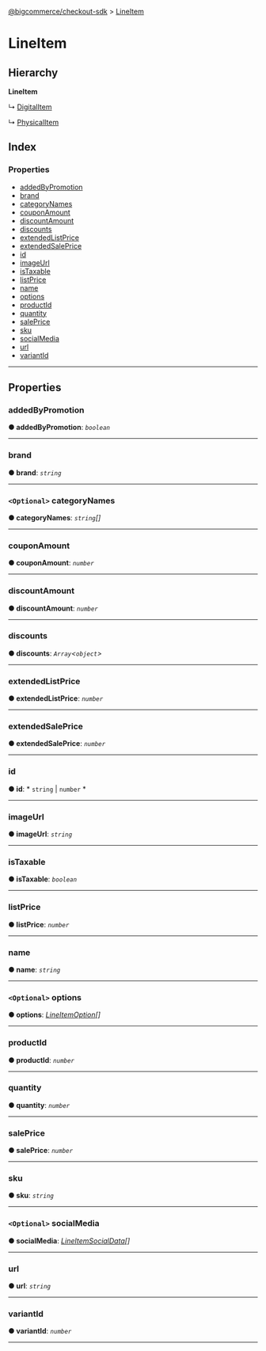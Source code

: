 [@bigcommerce/checkout-sdk](../README.md) > [LineItem](../interfaces/lineitem.md)

# LineItem

## Hierarchy

**LineItem**

↳  [DigitalItem](digitalitem.md)

↳  [PhysicalItem](physicalitem.md)

## Index

### Properties

* [addedByPromotion](lineitem.md#addedbypromotion)
* [brand](lineitem.md#brand)
* [categoryNames](lineitem.md#categorynames)
* [couponAmount](lineitem.md#couponamount)
* [discountAmount](lineitem.md#discountamount)
* [discounts](lineitem.md#discounts)
* [extendedListPrice](lineitem.md#extendedlistprice)
* [extendedSalePrice](lineitem.md#extendedsaleprice)
* [id](lineitem.md#id)
* [imageUrl](lineitem.md#imageurl)
* [isTaxable](lineitem.md#istaxable)
* [listPrice](lineitem.md#listprice)
* [name](lineitem.md#name)
* [options](lineitem.md#options)
* [productId](lineitem.md#productid)
* [quantity](lineitem.md#quantity)
* [salePrice](lineitem.md#saleprice)
* [sku](lineitem.md#sku)
* [socialMedia](lineitem.md#socialmedia)
* [url](lineitem.md#url)
* [variantId](lineitem.md#variantid)

---

## Properties

<a id="addedbypromotion"></a>

###  addedByPromotion

**● addedByPromotion**: *`boolean`*

___
<a id="brand"></a>

###  brand

**● brand**: *`string`*

___
<a id="categorynames"></a>

### `<Optional>` categoryNames

**● categoryNames**: *`string`[]*

___
<a id="couponamount"></a>

###  couponAmount

**● couponAmount**: *`number`*

___
<a id="discountamount"></a>

###  discountAmount

**● discountAmount**: *`number`*

___
<a id="discounts"></a>

###  discounts

**● discounts**: *`Array`<`object`>*

___
<a id="extendedlistprice"></a>

###  extendedListPrice

**● extendedListPrice**: *`number`*

___
<a id="extendedsaleprice"></a>

###  extendedSalePrice

**● extendedSalePrice**: *`number`*

___
<a id="id"></a>

###  id

**● id**: * `string` &#124; `number`
*

___
<a id="imageurl"></a>

###  imageUrl

**● imageUrl**: *`string`*

___
<a id="istaxable"></a>

###  isTaxable

**● isTaxable**: *`boolean`*

___
<a id="listprice"></a>

###  listPrice

**● listPrice**: *`number`*

___
<a id="name"></a>

###  name

**● name**: *`string`*

___
<a id="options"></a>

### `<Optional>` options

**● options**: *[LineItemOption](lineitemoption.md)[]*

___
<a id="productid"></a>

###  productId

**● productId**: *`number`*

___
<a id="quantity"></a>

###  quantity

**● quantity**: *`number`*

___
<a id="saleprice"></a>

###  salePrice

**● salePrice**: *`number`*

___
<a id="sku"></a>

###  sku

**● sku**: *`string`*

___
<a id="socialmedia"></a>

### `<Optional>` socialMedia

**● socialMedia**: *[LineItemSocialData](lineitemsocialdata.md)[]*

___
<a id="url"></a>

###  url

**● url**: *`string`*

___
<a id="variantid"></a>

###  variantId

**● variantId**: *`number`*

___

